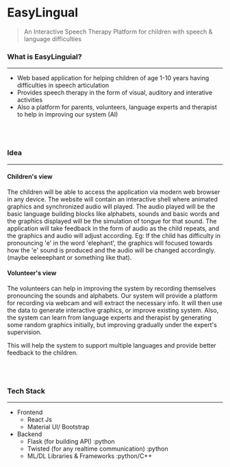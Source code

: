# EasyLingual
> An Interactive Speech Therapy Platform for children with speech & language difficulties</h2>

### What is EasyLinguial?
<hr>

* Web based application for helping children of age 1-10 years having difficulties in speech articulation
* Provides speech therapy in the form of visual, auditory and interative activities
* Also a platform for parents, volunteers, language experts and therapist to help in improving our system (AI)

<br><br>

### Idea
<hr>

#### Children's view

<p>
The children will be able to access the application via modern web browser in any device. The website will contain an interactive shell where animated graphics and synchronized audio will played. The audio played will be the basic language building blocks like alphabets, sounds and basic words and the graphics displayed will be the simulation of tongue for that sound. The application will take feedback in the form of audio as the child repeats, and the graphics and audio will adjust according. Eg: If the child has difficulty in pronouncing 'e' in the word 'elephant', the graphics will focused towards how the 'e' sound is produced and the audio will be changed accordingly. (maybe eeleeephant or something like that).
</p>

#### Volunteer's view
<p>
The volunteers can help in improving the system by recording themselves pronouncing the sounds and alphabets. Our system will provide a platform for recording via webcam and will extract the necessary info. It will then use the data to generate interactive graphics, or improve existing system. Also, the system can learn from language experts and therapist by generating some random graphics initially, but improving gradually under the expert's supervision. 
</p>

<p>
 This will help the system to support multiple languages and provide better feedback to the children.
</p>

<br><br>

### Tech Stack
<hr>

* Frontend
  * React Js
  * Material UI/ Bootstrap
* Backend 
  * Flask (for building API) :python
  * Twisted (for any realtime communication) :python
  * ML/DL Libraries & Frameworks :python/C++
